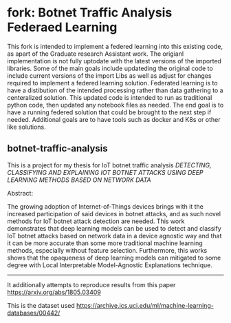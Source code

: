 # fork: Botnet Traffic Analysis Federaed Learning
This fork is intended to implement a federed learning into this existing code, as apart of the Graduate research Assistant work. 
The origianl implementation is not fully uptodate with the latest versions of the imported libraries.
Some of the main goals include updateding the original code to include current versions of the import Libs as well as adjust for changes required to implement a federed learning solution. 
Federated learning is to have a distibution of the intended processing rather than data gathering to a centeralized solution. 
This updated code is intended to run as traditional python code, then updated any notebook files as needed.
The end goal is to have a running federed solution that could be brought to the next step if needed.
Additional goals are to have tools such as docker and K8s or other like solutions. 

## botnet-traffic-analysis

This is a project for my thesis for IoT botnet traffic analysis *DETECTING, CLASSIFYING AND EXPLAINING IOT BOTNET ATTACKS USING DEEP LEARNING METHODS BASED ON NETWORK DATA*

Abstract:

The growing adoption of Internet-of-Things devices brings with it the increased participation of said devices in botnet attacks, and as such novel methods for IoT botnet attack detection are needed. This work demonstrates that deep learning models can be used to detect and classify IoT botnet attacks based on network data in a device agnostic way and that it can be more accurate than some more traditional machine learning methods, especially without feature selection. Furthermore, this works shows that the opaqueness of deep learning models can mitigated to some degree with Local Interpretable Model-Agnostic Explanations technique.

----------------------

It additionally attempts to reproduce results from this paper https://arxiv.org/abs/1805.03409

This is the dataset used https://archive.ics.uci.edu/ml/machine-learning-databases/00442/
